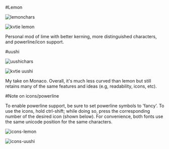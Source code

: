 #Lemon

![lemonchars](http://i.imgur.com/OZ20Ar8.png)

![kvtie lemon](http://i.imgur.com/vMZ9gup.png)

Personal mod of lime with better kerning, more distinguished characters, and powerline/icon support.


#uushi

![uushichars](http://i.imgur.com/dNMsUSF.png)

![kvtie uushi](http://i.imgur.com/uBHFUPM.png)

My take on Monaco. Overall, it's much less curved than lemon but still retains many of the same features and ideas (e.g, readability, icons, etc).


#Note on icons/powerline

To enable powerline support, be sure to set powerline symbols to 'fancy'. To use the icons, hold ctrl-shift; while doing so, press the corresponding number of the desired icon (shown below). For convenience, both fonts use the same unicode position for the same characters.

![icons-lemon](http://i.imgur.com/JMXAhgA.png)

![icons-uushi](http://i.imgur.com/IouAScQ.png)
